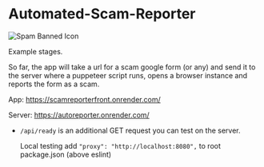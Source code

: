 # Automated-Scam-Reporter

![Spam Banned Icon](https://github.com/AngelLozan/Automated-Scam-Reporter/blob/main/client/src/ban.png?raw=true)

Example stages. 

So far, the app will take a url for a scam google form (or any) and send it to the server where a puppeteer script runs, opens a browser instance and reports the form as a scam. 

App: https://scamreporterfront.onrender.com/

Server: https://autoreporter.onrender.com/

- `/api/ready` is an additional GET request you can test on the server. 
  
  Local testing add   `"proxy": "http://localhost:8080",` to root package.json (above eslint)
  


